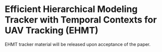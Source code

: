 # Efficient Hierarchical Modeling Tracker with Temporal Contexts for UAV Tracking (EHMT)

EHMT tracker material will be released upon acceptance of the paper.
